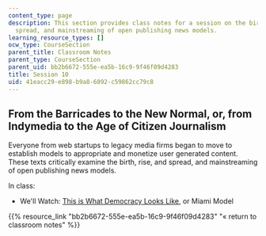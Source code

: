 ```yaml
---
content_type: page
description: This section provides class notes for a session on the birth, rise, and
  spread, and mainstreaming of open publishing news models.
learning_resource_types: []
ocw_type: CourseSection
parent_title: Classroom Notes
parent_type: CourseSection
parent_uid: bb2b6672-555e-ea5b-16c9-9f46f09d4283
title: Session 10
uid: 41eacc29-e898-b9a8-6092-c59862cc79c8
---
```


From the Barricades to the New Normal, or, from Indymedia to the Age of Citizen Journalism
------------------------------------------------------------------------------------------

Everyone from web startups to legacy media firms began to move to establish models to appropriate and monetize user generated content. These texts critically examine the birth, rise, and spread, and mainstreaming of open publishing news models.

In class:

*   We'll Watch: [This is What Democracy Looks Like](http://www.imdb.com/title/tt0265871/), or Miami Model

{{% resource_link "bb2b6672-555e-ea5b-16c9-9f46f09d4283" "« return to classroom notes" %}}